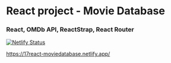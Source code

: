   <h1>React project - Movie Database</h1>
  <h3>React, OMDb API, ReactStrap, React Router</h3>

[![Netlify Status](https://api.netlify.com/api/v1/badges/1285fd33-11f6-4822-abce-9723c78c0913/deploy-status)](https://app.netlify.com/sites/17react-moviedatabase/deploys)

https://17react-moviedatabase.netlify.app/
